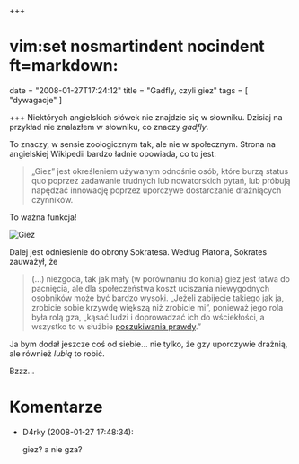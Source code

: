 +++
# vim:set nosmartindent nocindent ft=markdown:
date = "2008-01-27T17:24:12"
title = "Gadfly, czyli giez"
tags = [ "dywagacje" ]

+++
Niektórych angielskich słówek nie znajdzie się w słowniku. Dzisiaj na przykład
nie znalazłem w słowniku, co znaczy _gadfly_.

<!--more-->

To znaczy, w sensie zoologicznym
tak, ale nie w społecznym. Strona na angielskiej Wikipedii bardzo ładnie
opowiada, co to jest:

> „Giez” jest określeniem używanym odnośnie osób, które burzą status quo poprzez
> zadawanie trudnych lub nowatorskich pytań, lub próbują napędzać innowację
> poprzez uporczywe dostarczanie drażniących czynników.

To ważna funkcja!

![Giez](http://media.blizinski.pl/images/blog/gadfly.png)

Dalej jest odniesienie do obrony Sokratesa. Według Platona, Sokrates zauważył,
że

> (...) niezgoda, tak jak mały (w porównaniu do konia) giez jest łatwa do
> pacnięcia, ale dla społeczeństwa koszt uciszania niewygodnych osobników może
> być bardzo wysoki. „Jeżeli zabijecie takiego jak ja, zrobicie sobie krzywdę
> większą niż zrobicie mi”, ponieważ jego rola była rolą gza, „kąsać ludzi
> i doprowadzać ich do wściekłości, a wszystko to w służbie [poszukiwania
> prawdy](/2008/01/08/steven-weinberg-o-prawdzie-i-falszu/).”

Ja bym dodał jeszcze coś od siebie... nie tylko, że gzy uporczywie drażnią, ale
również _lubią_ to robić.

Bzzz...

# Komentarze

* D4rky (2008-01-27 17:48:34): <p>giez? a nie gza?</p>

